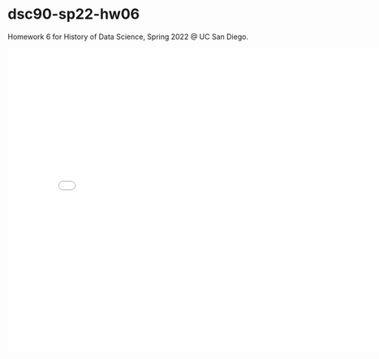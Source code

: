 # dsc90-sp22-hw06

Homework 6 for History of Data Science, Spring 2022 @ UC San Diego.

<iframe src='snow-map.html' width=800 height=600 frameBorder=0></iframe>
